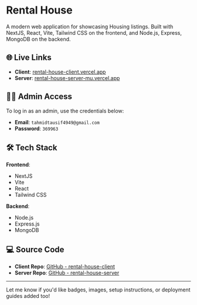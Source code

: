 

# Rental House

A modern web application for showcasing Housing listings. Built with NextJS, React, Vite, Tailwind CSS on the frontend, and Node.js, Express, MongoDB on the backend.

## 🌐 Live Links

- **Client**: [rental-house-client.vercel.app](https://rental-house-client.vercel.app/)
- **Server**: [rental-house-server-mu.vercel.app](https://rental-house-server-mu.vercel.app/ 
)

## 🧑‍💼 Admin Access

To log in as an admin, use the credentials below:

- **Email**: `tahmidtausif4949@gmail.com `  
- **Password**: `369963`

## 🛠️ Tech Stack

**Frontend**:
- NextJS
- Vite
- React
- Tailwind CSS

**Backend**:
- Node.js
- Express.js
- MongoDB

## 💻 Source Code

- **Client Repo**: [GitHub - rental-house-client](https://github.com/TahmidTausif/rental-house-client)
- **Server Repo**: [GitHub - rental-house-server](https://github.com/TahmidTausif/rental-house-server)

---

Let me know if you'd like badges, images, setup instructions, or deployment guides added too!
